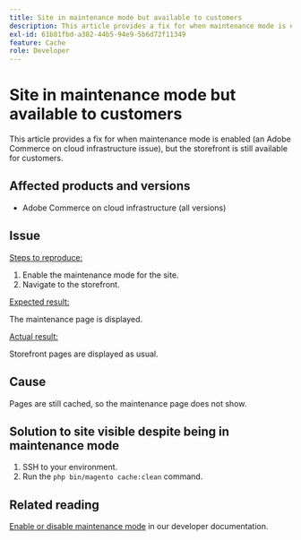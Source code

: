 ```yaml
---
title: Site in maintenance mode but available to customers
description: This article provides a fix for when maintenance mode is enabled (an Adobe Commerce on cloud infrastructure issue), but the storefront is still available for customers.
exl-id: 61b81fbd-a382-44b5-94e9-5b6d72f11349
feature: Cache
role: Developer
---
```

# Site in maintenance mode but available to customers

This article provides a fix for when maintenance mode is enabled (an Adobe Commerce on cloud infrastructure issue), but the storefront is still available for customers.

## Affected products and versions

* Adobe Commerce on cloud infrastructure (all versions)

## Issue

<u>Steps to reproduce:</u>

1. Enable the maintenance mode for the site.
1. Navigate to the storefront.

<u>Expected result:</u>

The maintenance page is displayed.

<u>Actual result:</u>

Storefront pages are displayed as usual.

## Cause

Pages are still cached, so the maintenance page does not show.

## Solution to site visible despite being in maintenance mode

1. SSH to your environment.
1. Run the `php bin/magento cache:clean` command.

## Related reading

[Enable or disable maintenance mode](https://experienceleague.adobe.com/en/docs/commerce-operations/installation-guide/tutorials/maintenance-mode) in our developer documentation.
